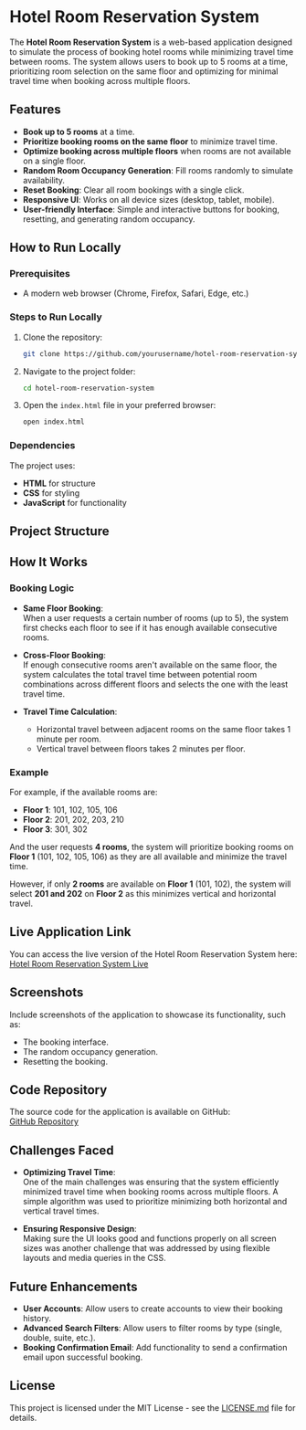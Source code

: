 # Hotel Room Reservation System

The **Hotel Room Reservation System** is a web-based application designed to simulate the process of booking hotel rooms while minimizing travel time between rooms. The system allows users to book up to 5 rooms at a time, prioritizing room selection on the same floor and optimizing for minimal travel time when booking across multiple floors.

## Features

- **Book up to 5 rooms** at a time.
- **Prioritize booking rooms on the same floor** to minimize travel time.
- **Optimize booking across multiple floors** when rooms are not available on a single floor.
- **Random Room Occupancy Generation**: Fill rooms randomly to simulate availability.
- **Reset Booking**: Clear all room bookings with a single click.
- **Responsive UI**: Works on all device sizes (desktop, tablet, mobile).
- **User-friendly Interface**: Simple and interactive buttons for booking, resetting, and generating random occupancy.

## How to Run Locally

### Prerequisites

- A modern web browser (Chrome, Firefox, Safari, Edge, etc.)

### Steps to Run Locally

1. Clone the repository:
    ```bash
    git clone https://github.com/yourusername/hotel-room-reservation-system.git
    ```
2. Navigate to the project folder:
    ```bash
    cd hotel-room-reservation-system
    ```
3. Open the `index.html` file in your preferred browser:
    ```bash
    open index.html
    ```

### Dependencies

The project uses:
- **HTML** for structure
- **CSS** for styling
- **JavaScript** for functionality

## Project Structure


## How It Works

### Booking Logic
- **Same Floor Booking**:  
  When a user requests a certain number of rooms (up to 5), the system first checks each floor to see if it has enough available consecutive rooms.
  
- **Cross-Floor Booking**:  
  If enough consecutive rooms aren't available on the same floor, the system calculates the total travel time between potential room combinations across different floors and selects the one with the least travel time.

- **Travel Time Calculation**:  
  - Horizontal travel between adjacent rooms on the same floor takes 1 minute per room.
  - Vertical travel between floors takes 2 minutes per floor.

### Example

For example, if the available rooms are:

- **Floor 1**: 101, 102, 105, 106
- **Floor 2**: 201, 202, 203, 210
- **Floor 3**: 301, 302

And the user requests **4 rooms**, the system will prioritize booking rooms on **Floor 1** (101, 102, 105, 106) as they are all available and minimize the travel time.

However, if only **2 rooms** are available on **Floor 1** (101, 102), the system will select **201 and 202** on **Floor 2** as this minimizes vertical and horizontal travel.

## Live Application Link

You can access the live version of the Hotel Room Reservation System here:  
[Hotel Room Reservation System Live](https://your-live-app-link.com)

## Screenshots

Include screenshots of the application to showcase its functionality, such as:
- The booking interface.
- The random occupancy generation.
- Resetting the booking.

## Code Repository

The source code for the application is available on GitHub:  
[GitHub Repository](https://github.com/yourusername/hotel-room-reservation-system)

## Challenges Faced

- **Optimizing Travel Time**:  
  One of the main challenges was ensuring that the system efficiently minimized travel time when booking rooms across multiple floors. A simple algorithm was used to prioritize minimizing both horizontal and vertical travel times.
  
- **Ensuring Responsive Design**:  
  Making sure the UI looks good and functions properly on all screen sizes was another challenge that was addressed by using flexible layouts and media queries in the CSS.

## Future Enhancements

- **User Accounts**: Allow users to create accounts to view their booking history.
- **Advanced Search Filters**: Allow users to filter rooms by type (single, double, suite, etc.).
- **Booking Confirmation Email**: Add functionality to send a confirmation email upon successful booking.

## License

This project is licensed under the MIT License - see the [LICENSE.md](LICENSE) file for details.
